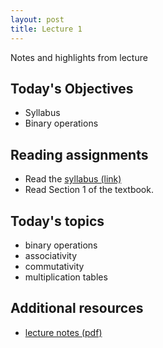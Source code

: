 ```yaml
---
layout: post
title: Lecture 1
---
```


Notes and highlights from lecture

## Today's Objectives

* Syllabus
* Binary operations

## Reading assignments

* Read the <a target="_parent" href="https://wcasper.github.io/math407spring2022/extras/syllabus">syllabus (link)</a>
* Read Section 1 of the textbook.

## Today's topics
* binary operations
* associativity
* commutativity
* multiplication tables

## Additional resources
* <a target="_parent" href="https://wcasper.github.io/math407spring2022/extras/notes/lecture1-2022-01-25.pdf">lecture notes (pdf)</a>



